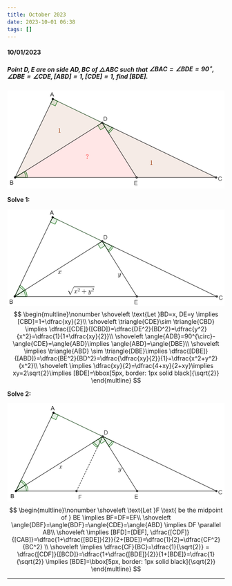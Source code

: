 ```yaml
---
title: October 2023
date: 2023-10-01 06:38
tags: []
---
```


#### 10/01/2023
##### Point $D,E$ are on side $AD, BC$ of $\triangle{ABC}$ such that $\angle{BAC}=\angle{BDE}=90^{\circ}, \angle{DBE}=\angle{CDE}, [ABD]=1, [CDE]=1$, find $[BDE]$.

![image-20231001064255294](/assets/images/2023/image-20231001064255294.png)

**Solve 1:**

![image-20231001064607005](/assets/images/2023/image-20231001064607005.png)
$$
\begin{multline}\nonumber
\shoveleft \text{Let }BD=x, DE=y \implies [CBD]=1+\dfrac{xy}{2}\\
\shoveleft \triangle{CDE}\sim \triangle{CBD} \implies \dfrac{[CDE]}{[CBD]}=\dfrac{DE^2}{BD^2}=\dfrac{y^2}{x^2}=\dfrac{1}{1+\dfrac{xy}{2}}\\
\shoveleft \angle{ADB}=90^{\circ}-\angle{CDE}=\angle{ABD}\implies \angle{ABD}=\angle{DBE}\\
\shoveleft \implies \triangle{ABD} \sim \triangle{DBE}\implies \dfrac{[DBE]}{[ABD]}=\dfrac{BE^2}{BD^2}=\dfrac{\dfrac{xy}{2}}{1}=\dfrac{x^2+y^2}{x^2}\\
\shoveleft \implies \dfrac{xy}{2}=\dfrac{4+xy}{2+xy}\implies xy=2\sqrt{2}\implies [BDE]=\bbox[5px, border: 1px solid black]{\sqrt{2}}
\end{multline}
$$

**Solve 2:**

![image-20231002010412546](/assets/images/2023/image-20231002010412546.png)
$$
\begin{multline}\nonumber
\shoveleft \text{Let }F \text{ be the midpoint of } BE \implies BF=DF=EF\\
\shoveleft \angle{DBF}=\angle{BDF}=\angle{CDE}=\angle{ABD} \implies DF \parallel AB\\
\shoveleft \implies [BFD]=[DEF], \dfrac{[CDF]}{[CAB]}=\dfrac{1+\dfrac{[BDE]}{2}}{2+[BDE]}=\dfrac{1}{2}=\dfrac{CF^2}{BC^2} \\
\shoveleft \implies \dfrac{CF}{BC}=\dfrac{1}{\sqrt{2}} = \dfrac{[CDF]}{[BCD]}=\dfrac{1+\dfrac{[BDE]}{2}}{1+[BDE]}=\dfrac{1}{\sqrt{2}} \implies [BDE]=\bbox[5px, border: 1px solid black]{\sqrt{2}}
\end{multline}
$$

---



